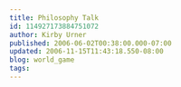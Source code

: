 ```yaml
---
title: Philosophy Talk
id: 114927173884751072
author: Kirby Urner
published: 2006-06-02T00:38:00.000-07:00
updated: 2006-11-15T11:43:18.550-08:00
blog: world_game
tags: 
---
```


